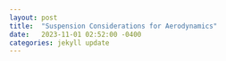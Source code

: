```yaml
---
layout: post
title:  "Suspension Considerations for Aerodynamics"
date:   2023-11-01 02:52:00 -0400
categories: jekyll update
---
```

